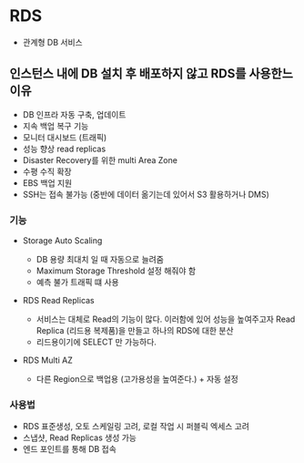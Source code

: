 # RDS
- 관계형 DB 서비스
## 인스턴스 내에 DB 설치 후 배포하지 않고 RDS를 사용한느 이유
- DB 인프라 자동 구축, 업데이트
- 지속 백업 복구 기능
- 모니터 대시보드 (트래픽)
- 성능 향상 read replicas
- Disaster Recovery를 위한 multi Area Zone
- 수평 수직 확장
- EBS 백업 지원
- SSH는 접속 불가능 (중반에 데이터 옮기는데 있어서 S3 활용하거나 DMS)

### 기능
- Storage Auto Scaling 
  - DB 용량 최대치 일 때 자동으로 늘려줌
  - Maximum Storage Threshold 설정 해줘야 함
  - 예측 불가 트래픽 떄 사용

- RDS Read Replicas
  - 서비스는 대체로 Read의 기능이 많다. 이러함에 있어 성능을 높여주고자 Read Replica (리드용 복제품)을 만들고 하나의 RDS에 대한 분산
  - 리드용이기에 SELECT 만 가능하다.

- RDS Multi AZ
  - 다른 Region으로 백업용 (고가용성을 높여준다.) + 자동 설정


### 사용법
- RDS 표준생성, 오토 스케일링 고려, 로컬 작업 시 퍼블릭 엑세스 고려
- 스냅샷, Read Replicas 생성 가능
- 엔드 포인트를 통해 DB 접속